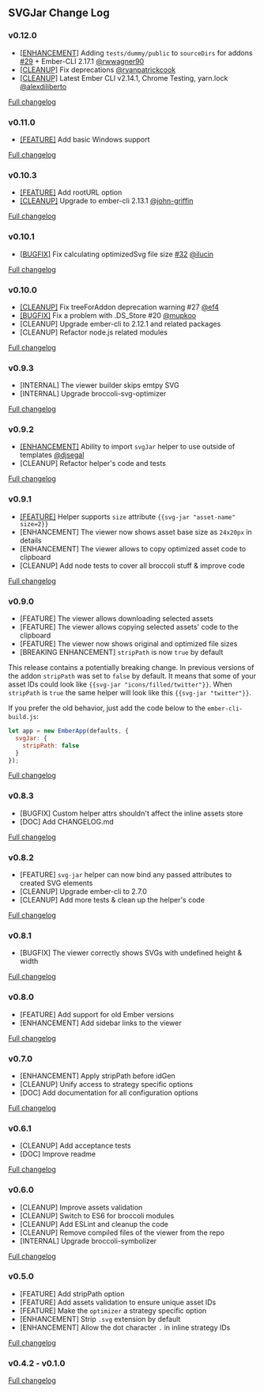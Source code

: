 ## SVGJar Change Log

### v0.12.0
- [[ENHANCEMENT]](https://github.com/ivanvotti/ember-svg-jar/pull/50) Adding `tests/dummy/public` to `sourceDirs` for addons [#29](https://github.com/ivanvotti/ember-svg-jar/issues/29) + Ember-CLI 2.17.1 [@rwwagner90](https://github.com/rwwagner90)
- [[CLEANUP]](https://github.com/ivanvotti/ember-svg-jar/pull/48) Fix deprecations [@ryanpatrickcook](https://github.com/ryanpatrickcook)
- [[CLEANUP]](https://github.com/ivanvotti/ember-svg-jar/pull/42) Latest Ember CLI v2.14.1, Chrome Testing, yarn.lock [@alexdiliberto](https://github.com/alexdiliberto)

[Full changelog](https://github.com/ivanvotti/ember-svg-jar/compare/v0.11.0...v0.12.0)

### v0.11.0
- [[FEATURE]](https://github.com/ivanvotti/ember-svg-jar/pull/40) Add basic Windows support

[Full changelog](https://github.com/ivanvotti/ember-svg-jar/compare/v0.10.3...v0.11.0)

### v0.10.3
- [[FEATURE]](https://github.com/ivanvotti/ember-svg-jar/pull/37) Add rootURL option
- [[CLEANUP]](https://github.com/ivanvotti/ember-svg-jar/pull/36) Upgrade to ember-cli 2.13.1 [@john-griffin](https://github.com/john-griffin)

[Full changelog](https://github.com/ivanvotti/ember-svg-jar/compare/v0.10.1...v0.10.3)

### v0.10.1
- [[BUGFIX]](https://github.com/ivanvotti/ember-svg-jar/pull/35) Fix calculating optimizedSvg file size [#32](https://github.com/ivanvotti/ember-svg-jar/issues/32) [@ilucin](https://github.com/ilucin)

[Full changelog](https://github.com/ivanvotti/ember-svg-jar/compare/v0.10.0...v0.10.1)

### v0.10.0
- [[CLEANUP]](https://github.com/ivanvotti/ember-svg-jar/pull/30) Fix treeForAddon deprecation warning #27 [@ef4](https://github.com/ef4)
- [[BUGFIX]](https://github.com/ivanvotti/ember-svg-jar/pull/21) Fix a problem with .DS_Store #20 [@mupkoo](https://github.com/mupkoo)
- [CLEANUP] Upgrade ember-cli to 2.12.1 and related packages
- [CLEANUP] Refactor node.js related modules

[Full changelog](https://github.com/ivanvotti/ember-svg-jar/compare/v0.9.3...v0.10.0)

### v0.9.3
- [INTERNAL] The viewer builder skips emtpy SVG
- [INTERNAL] Upgrade broccoli-svg-optimizer

[Full changelog](https://github.com/ivanvotti/ember-svg-jar/compare/v0.9.2...v0.9.3)

### v0.9.2
- [[ENHANCEMENT]](https://github.com/ivanvotti/ember-svg-jar/pull/16) Ability to import `svgJar` helper to use outside of templates [@djsegal](https://github.com/djsegal)
- [CLEANUP] Refactor helper's code and tests

[Full changelog](https://github.com/ivanvotti/ember-svg-jar/compare/v0.9.1...v0.9.2)

### v0.9.1
- [[FEATURE]](https://github.com/ivanvotti/ember-svg-jar/pull/13) Helper supports `size` attribute `{{svg-jar "asset-name" size=2}}`
- [ENHANCEMENT] The viewer now shows asset base size as `24x20px` in details
- [ENHANCEMENT] The viewer allows to copy optimized asset code to clipboard
- [CLEANUP] Add node tests to cover all broccoli stuff & improve code

[Full changelog](https://github.com/ivanvotti/ember-svg-jar/compare/v0.9.0...v0.9.1)

### v0.9.0
- [FEATURE] The viewer allows downloading selected assets
- [FEATURE] The viewer allows copying selected assets' code to the clipboard
- [FEATURE] The viewer now shows original and optimized file sizes
- [BREAKING ENHANCEMENT] `stripPath` is now `true` by default

This release contains a potentially breaking change. In previous versions of the addon `stripPath` was set to `false` by default. It means that some of your asset IDs could look like `{{svg-jar "icons/filled/twitter"}}`. When `stripPath` is `true` the same helper will look like this `{{svg-jar "twitter"}}`.

If you prefer the old behavior, just add the code below to the `ember-cli-build.js`:

```javascript
let app = new EmberApp(defaults, {
  svgJar: {
    stripPath: false
  }
});
```

[Full changelog](https://github.com/ivanvotti/ember-svg-jar/compare/v0.8.3...v0.9.0)

### v0.8.3
- [BUGFIX] Custom helper attrs shouldn't affect the inline assets store
- [DOC] Add CHANGELOG.md

[Full changelog](https://github.com/ivanvotti/ember-svg-jar/compare/v0.8.2...v0.8.3)

### v0.8.2
- [FEATURE] `svg-jar` helper can now bind any passed attributes to created SVG elements
- [CLEANUP] Upgrade ember-cli to 2.7.0
- [CLEANUP] Add more tests & clean up the helper's code

[Full changelog](https://github.com/ivanvotti/ember-svg-jar/compare/v0.8.1...v0.8.2)

### v0.8.1
- [BUGFIX] The viewer correctly shows SVGs with undefined height & width

[Full changelog](https://github.com/ivanvotti/ember-svg-jar/compare/v0.8.0...v0.8.1)

### v0.8.0
- [FEATURE] Add support for old Ember versions
- [ENHANCEMENT] Add sidebar links to the viewer

[Full changelog](https://github.com/ivanvotti/ember-svg-jar/compare/v0.7.0...v0.8.0)

### v0.7.0
- [ENHANCEMENT] Apply stripPath before idGen
- [CLEANUP] Unify access to strategy specific options
- [DOC] Add documentation for all configuration options

[Full changelog](https://github.com/ivanvotti/ember-svg-jar/compare/v0.6.1...v0.7.0)

### v0.6.1
- [CLEANUP] Add acceptance tests
- [DOC] Improve readme

[Full changelog](https://github.com/ivanvotti/ember-svg-jar/compare/v0.6.0...v0.6.1)

### v0.6.0
- [CLEANUP] Improve assets validation
- [CLEANUP] Switch to ES6 for broccoli modules
- [CLEANUP] Add ESLint and cleanup the code
- [CLEANUP] Remove compiled files of the viewer from the repo
- [INTERNAL] Upgrade broccoli-symbolizer

[Full changelog](https://github.com/ivanvotti/ember-svg-jar/compare/v0.5.0...v0.6.0)

### v0.5.0
- [FEATURE] Add stripPath option
- [FEATURE] Add assets validation to ensure unique asset IDs
- [FEATURE] Make the `optimizer` a strategy specific option
- [ENHANCEMENT] Strip `.svg` extension by default
- [ENHANCEMENT] Allow the dot character `.` in inline strategy IDs

[Full changelog](https://github.com/ivanvotti/ember-svg-jar/compare/v0.4.2...v0.5.0)

### v0.4.2 - v0.1.0

[Full changelog](https://github.com/ivanvotti/ember-svg-jar/compare/v0.1.0...v0.4.2)
